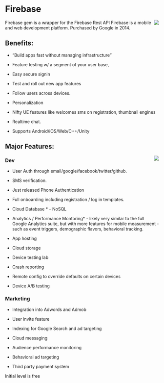 # Firebase
<img src='http://funkyimg.com/i/2uS4i.png' align='right'>

Firebase gem is a wrapper for the Firebase Rest API
Firebase is a mobile and web development platform. Purchased by Google in 2014.

## Benefits:
* “Build apps fast without managing infrastructure”
* Feature testing w/ a segment of your user base,
* Easy secure signin  
* Test and roll out new app features 
* Follow users across devices.
* Personalization
* Nifty UE features like welcomes sms on registration, thumbnail engines
* Realtime chat.

* Supports Android/iOS/Web/C++/Unity



## Major Features:
<img src='http://funkyimg.com/i/2uS4G.png' align='right'>


### Dev
* User Auth through email/google/facebook/twitter/github. 
* SMS verification. 
* Just released Phone Authentication


* Full onboarding including registration / log in templates.

* Cloud Database * - NoSQL

* Analytics / Performance Montoring* - likely very similar to the full Google Analytics suite, but with more features for mobile measurement - such as event triggers, demographic flavors, behavioral tracking.

* App hosting
* Cloud storage
* Device testing lab
* Crash reporting
* Remote config to override defaults on certain devices
* Device A/B testing


### Marketing 
* Integration into Adwords and Admob

* User invite feature

* Indexing for Google Search and ad targeting 

* Cloud messaging

* Audience performance monitoring

* Behavioral ad targeting

* Third party payment system


Initial level is free
